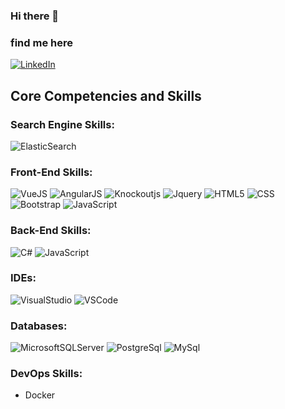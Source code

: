 ### Hi there 👋

### find me here
[![LinkedIn](https://img.shields.io/badge/linkedin-%230077B5.svg?style=for-the-badge&logo=linkedin&logoColor=white)](https://www.linkedin.com/in/tannazbahramitooran)

## Core Competencies and Skills

### Search Engine Skills:

![ElasticSearch](https://img.shields.io/badge/-ElasticSearch-000?style=flat&logo=elasticsearch&logoColor=005571)

### Front-End Skills:

![VueJS](https://img.shields.io/badge/-Vue-000?style=flat&logo=Vue.js&logoColor=4fc08d)
![AngularJS](https://img.shields.io/badge/-AngularJS-000?&logo=AngularJS&logoColor=red)
![Knockoutjs](https://img.shields.io/badge/-Knockoutjs-red?&logo=Knockoutjs&logoColor=red)
![Jquery](https://img.shields.io/badge/-Jquery-000?&logo=Jquery&logoColor=blue)
![HTML5](https://img.shields.io/badge/-HTML5-000?&logo=html5&logoColor=E34F26)
![CSS](https://img.shields.io/badge/-CSS-000?&logo=css3&logoColor=1572B6)
![Bootstrap](https://img.shields.io/badge/-Bootstrap-000?&logo=Bootstrap&logoColor=blueviolet)
![JavaScript](https://img.shields.io/badge/-JavaScript-000?&logo=JavaScript&logoColor=ddc508)

### Back-End Skills:

![C#](https://img.shields.io/badge/-C%23-blueviolet?&logo=C%23&logoColor=blueviolet)
![JavaScript](https://img.shields.io/badge/-JavaScript-000?&logo=JavaScript&logoColor=ddc508)

### IDEs:

![VisualStudio](https://img.shields.io/badge/-VisualStudio-000?&logo=Visual%20Studio&logoColor=blueviolet)
![VSCode](https://img.shields.io/badge/-VSCode-000?&logo=Visual%20Studio%20Code&logoColor=007ACC)

### Databases:

![MicrosoftSQLServer](https://img.shields.io/badge/-MicrosoftSQLServer-000?&logo=MicrosoftSQLServer&logoColor=red)
![PostgreSql](https://img.shields.io/badge/-PostgreSql-000?&logo=postgresql&logoColor=007ACC)
![MySql](https://img.shields.io/badge/-MySql-000?&logo=MySQL&logoColor=007ACC)

### DevOps Skills:
- Docker

<!--
**tannazbahramitooran/tannazbahramitooran** is a ✨ _special_ ✨ repository because its `README.md` (this file) appears on your GitHub profile.

Here are some ideas to get you started:

- 🔭 I’m currently working on ...
- 🌱 I’m currently learning ...
- 👯 I’m looking to collaborate on ...
- 🤔 I’m looking for help with ...
- 💬 Ask me about ...
- 📫 How to reach me: ...
- 😄 Pronouns: ...
- ⚡ Fun fact: ...
-->
